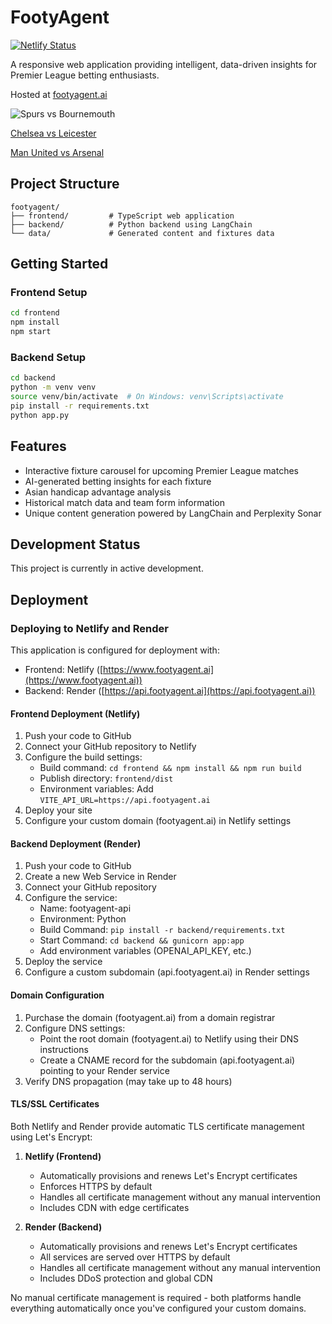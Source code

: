 # FootyAgent

[![Netlify Status](https://api.netlify.com/api/v1/badges/d963e9a9-77c3-4cf8-9c0c-3f3d918aec77/deploy-status)](https://app.netlify.com/sites/unrivaled-sunflower-c87ded/deploys)

A responsive web application providing intelligent, data-driven insights for Premier League betting enthusiasts.

Hosted at [footyagent.ai](https://www.footyagent.ai)

![Spurs vs Bournemouth](images/spurs_vs_bournemouth.png)

[Chelsea vs Leicester](images/chelsea_vs_leicester.png)

[Man United vs Arsenal](images/manu_vs_arsenal.png)

## Project Structure

```
footyagent/
├── frontend/         # TypeScript web application
├── backend/          # Python backend using LangChain
└── data/             # Generated content and fixtures data
```

## Getting Started

### Frontend Setup

```bash
cd frontend
npm install
npm start
```

### Backend Setup

```bash
cd backend
python -m venv venv
source venv/bin/activate  # On Windows: venv\Scripts\activate
pip install -r requirements.txt
python app.py
```

## Features

- Interactive fixture carousel for upcoming Premier League matches
- AI-generated betting insights for each fixture
- Asian handicap advantage analysis
- Historical match data and team form information
- Unique content generation powered by LangChain and Perplexity Sonar

## Development Status

This project is currently in active development.

## Deployment

### Deploying to Netlify and Render

This application is configured for deployment with:

- Frontend: Netlify ([https://www.footyagent.ai](https://www.footyagent.ai))
- Backend: Render ([https://api.footyagent.ai](https://api.footyagent.ai))

#### Frontend Deployment (Netlify)

1. Push your code to GitHub
2. Connect your GitHub repository to Netlify
3. Configure the build settings:
   - Build command: `cd frontend && npm install && npm run build`
   - Publish directory: `frontend/dist`
   - Environment variables: Add `VITE_API_URL=https://api.footyagent.ai`
4. Deploy your site
5. Configure your custom domain (footyagent.ai) in Netlify settings

#### Backend Deployment (Render)

1. Push your code to GitHub
2. Create a new Web Service in Render
3. Connect your GitHub repository
4. Configure the service:
   - Name: footyagent-api
   - Environment: Python
   - Build Command: `pip install -r backend/requirements.txt`
   - Start Command: `cd backend && gunicorn app:app`
   - Add environment variables (OPENAI_API_KEY, etc.)
5. Deploy the service
6. Configure a custom subdomain (api.footyagent.ai) in Render settings

#### Domain Configuration

1. Purchase the domain (footyagent.ai) from a domain registrar
2. Configure DNS settings:
   - Point the root domain (footyagent.ai) to Netlify using their DNS instructions
   - Create a CNAME record for the subdomain (api.footyagent.ai) pointing to your Render service
3. Verify DNS propagation (may take up to 48 hours)

#### TLS/SSL Certificates

Both Netlify and Render provide automatic TLS certificate management using Let's Encrypt:

1. **Netlify (Frontend)**
   - Automatically provisions and renews Let's Encrypt certificates
   - Enforces HTTPS by default
   - Handles all certificate management without any manual intervention
   - Includes CDN with edge certificates

2. **Render (Backend)**
   - Automatically provisions and renews Let's Encrypt certificates
   - All services are served over HTTPS by default
   - Handles all certificate management without any manual intervention
   - Includes DDoS protection and global CDN

No manual certificate management is required - both platforms handle everything automatically once you've configured your custom domains.
